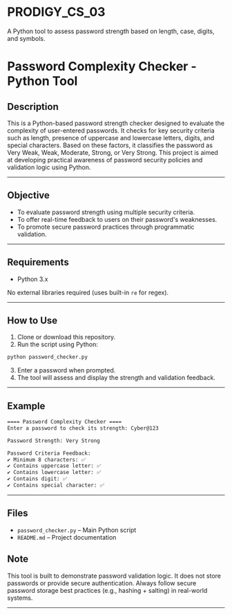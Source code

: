 # PRODIGY_CS_03
A Python tool to assess password strength based on length, case, digits, and symbols.

# Password Complexity Checker - Python Tool

## Description

This is a Python-based password strength checker designed to evaluate the complexity of user-entered passwords. It checks for key security criteria such as length, presence of uppercase and lowercase letters, digits, and special characters. Based on these factors, it classifies the password as Very Weak, Weak, Moderate, Strong, or Very Strong. This project is aimed at developing practical awareness of password security policies and validation logic using Python.

---

## Objective

- To evaluate password strength using multiple security criteria.
- To offer real-time feedback to users on their password's weaknesses.
- To promote secure password practices through programmatic validation.

---

## Requirements

- Python 3.x

No external libraries required (uses built-in `re` for regex).

---

## How to Use

1. Clone or download this repository.
2. Run the script using Python:

```bash
python password_checker.py
```

3. Enter a password when prompted.
4. The tool will assess and display the strength and validation feedback.

---

## Example

```bash
==== Password Complexity Checker ====
Enter a password to check its strength: Cyber@123

Password Strength: Very Strong

Password Criteria Feedback:
✔ Minimum 8 characters: ✅
✔ Contains uppercase letter: ✅
✔ Contains lowercase letter: ✅
✔ Contains digit: ✅
✔ Contains special character: ✅
```

---

## Files

- `password_checker.py` – Main Python script
- `README.md` – Project documentation

## Note

This tool is built to demonstrate password validation logic. It does not store passwords or provide secure authentication. Always follow secure password storage best practices (e.g., hashing + salting) in real-world systems.

---
